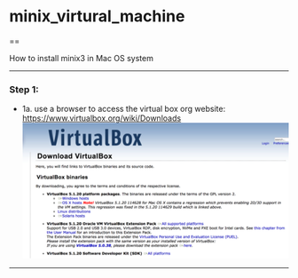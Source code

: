 # minix_virtural_machine
==

How to install minix3 in Mac OS system

---

### Step 1:

- 1a. use a browser to access the virtual box org website: https://www.virtualbox.org/wiki/Downloads
 ![image](https://github.com/Beokro/minix_virtural_machine/raw/master/screenshots/1.png)


---